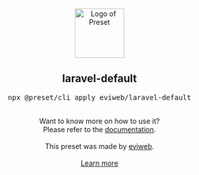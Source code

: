 <p align="center">
  <br />
  <a href="https://preset.dev">
    <img width="100" src="https://raw.githubusercontent.com/preset/preset/main/.github/assets/logo.svg" alt="Logo of Preset">
  </a>
  <br />
</p>

<h2 align="center">laravel-default</h2>
<pre><div align="center">npx @preset/cli apply eviweb/laravel-default</div></pre>

<br />
<div align="center">Want to know more on how to use it?<br/>Please refer to the <a href="/MANUAL.md">documentation</a>.</div>
<br />

<div align="center">
  This preset was made by <a href="https://github.com/eviweb">eviweb</a>.
  <br />
  <br />
  <a href="https://preset.dev">Learn more</a>
</div>

